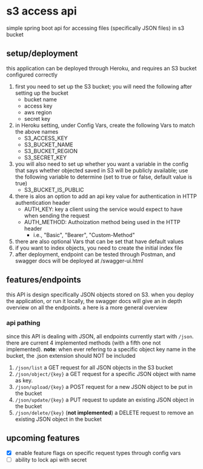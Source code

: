 # s3 access api #
simple spring boot api for accessing files (specifically JSON files) in s3 bucket

## setup/deployment ##
this application can be deployed through Heroku, and requires an S3 bucket configured correctly
1. first you need to set up the S3 bucket; you will need the following after setting up the bucket
    - bucket name
    - access key
    - aws region
    - secret key
1. in Heroku setting, under Config Vars, create the following Vars to match the above names
    - S3_ACCESS_KEY
    - S3_BUCKET_NAME
    - S3_BUCKET_REGION
    - S3_SECRET_KEY
1. you will also need to set up whether you want a variable in the config that says whether objected saved in S3 will be publicly available; use the following variable to determine (set to true or false, default value is true)
    - S3_BUCKET_IS_PUBLIC
1. there is alos an option to add an api key value for authentication in HTTP authentication header
    - AUTH_KEY: key a client using the service would expect to have when sending the request
    - AUTH_METHOD: Authoization method being used in the HTTP header
      - i.e., "Basic", "Bearer", "Custom-Method"
1. there are also optional Vars that can be set that have default values
1. if you want to index objects, you need to create the initial index file
1. after deployment, endpoint can be tested through Postman, and swagger docs will be deployed at /swagger-ui.html 

## features/endpoints ##
this API is design specifically JSON objects stored on S3. when you deploy the application, or run it locally, the swagger docs will give an in depth overview on all the endpoints. a here is a more general overview

### api pathing ###
since this API is dealing with JSON, all endpoints currently start with ```/json```. there are current 4 implemented methods (with a fifth one not implemented). __note__: when ever refering to a specific object key name in the bucket, the .json extension should NOT be included
1. ```/json/list``` a GET request for all JSON objects in the S3 bucket
1. ```/json/object/{key}``` a GET request for a specific JSON object with name as key.
1. ```/json/upload/{key}``` a POST request for a new JSON object to be put in the bucket
1. ```/json/update/{key}``` a PUT request to update an existing JSON object in the bucket
1. ```/json/delete/{key}``` (**not implemented**) a DELETE request to remove an existing JSON object in the bucket

## upcoming features ##
- [x] enable feature flags on specific request types through config vars
- [ ] ability to lock api with secret
